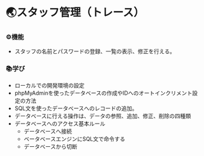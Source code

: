 # 🌏スタッフ管理（トレース）

### ⚙機能
- スタッフの名前とパスワードの登録、一覧の表示、修正を行える。

### 📚学び
- ローカルでの開発環境の設定
- phpMyAdminを使ったデータベースの作成やIDへのオートインクリメント設定の方法
- SQL文を使ったデータベースへのレコードの追加。
- データベースに行える操作は、データの参照、追加、修正、削除の四種類
- データベースへのアクセス基本ルール
    - データベースへ接続
    - ベータベースエンジンにSQL文で命令する
    - データベースから切断
